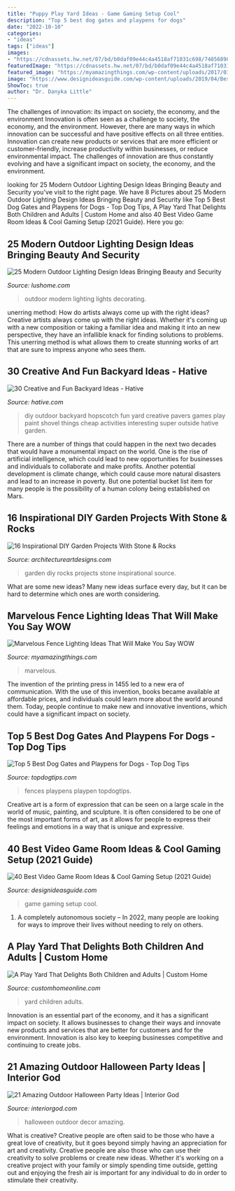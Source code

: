 ```yaml
---
title: "Puppy Play Yard Ideas - Game Gaming Setup Cool"
description: "Top 5 best dog gates and playpens for dogs"
date: "2022-10-10"
categories:
- "ideas"
tags: ["ideas"]
images:
- "https://cdnassets.hw.net/07/bd/b0daf09e44c4a4518af71031c698/748568988-blasen-urban-20play-01-tcm52-2191753.jpg"
featuredImage: "https://cdnassets.hw.net/07/bd/b0daf09e44c4a4518af71031c698/748568988-blasen-urban-20play-01-tcm52-2191753.jpg"
featured_image: "https://myamazingthings.com/wp-content/uploads/2017/03/fence-lights.jpg"
image: "https://www.designideasguide.com/wp-content/uploads/2019/04/Best-Video-Game-Room-Ideas-750x500.jpg"
ShowToc: true
author: "Dr. Danyka Little"
---
```



The challenges of innovation: its impact on society, the economy, and the environment
Innovation is often seen as a challenge to society, the economy, and the environment. However, there are many ways in which innovation can be successful and have positive effects on all three entities. Innovation can create new products or services that are more efficient or customer-friendly, increase productivity within businesses, or reduce environmental impact. The challenges of innovation are thus constantly evolving and have a significant impact on society, the economy, and the environment.

	

		
looking for 25 Modern Outdoor Lighting Design Ideas Bringing Beauty and Security you've visit to the right page. We have 8 Pictures about 25 Modern Outdoor Lighting Design Ideas Bringing Beauty and Security like Top 5 Best Dog Gates and Playpens for Dogs - Top Dog Tips, A Play Yard That Delights Both Children and Adults | Custom Home and also 40 Best Video Game Room Ideas &amp; Cool Gaming Setup (2021 Guide). Here you go:
		
    
## 25 Modern Outdoor Lighting Design Ideas Bringing Beauty And Security

<img loading=lazy src="https://www.lushome.com/wp-content/uploads/2015/06/modern-outdoor-lights-home-decorating-ideas-25.jpg" onerror="this.onerror=null;this.src='https://tse1.mm.bing.net/th?id=OIP.lJWIh66NLKfjw0MvTYeuhAHaHa&amp;pid=15.1';" alt="25 Modern Outdoor Lighting Design Ideas Bringing Beauty and Security">

_Source: lushome.com_

>outdoor modern lighting lights decorating. 

	

unerring method: How do artists always come up with the right ideas?
Creative artists always come up with the right ideas. Whether it's coming up with a new composition or taking a familiar idea and making it into an new perspective, they have an infallible knack for finding solutions to problems. This unerring method is what allows them to create stunning works of art that are sure to impress anyone who sees them.

    
## 30 Creative And Fun Backyard Ideas - Hative

<img loading=lazy src="https://hative.com/wp-content/uploads/2015/03/backyard-ideas/12-diy-back-yard-hopscotch.jpg" onerror="this.onerror=null;this.src='https://tse2.mm.bing.net/th?id=OIP.Dwv8-b6cxqWfO02nI7VaXQHaJ4&amp;pid=15.1';" alt="30 Creative and Fun Backyard Ideas - Hative">

_Source: hative.com_

>diy outdoor backyard hopscotch fun yard creative pavers games play paint shovel things cheap activities interesting super outside hative garden. 

	

There are a number of things that could happen in the next two decades that would have a monumental impact on the world. One is the rise of artificial intelligence, which could lead to new opportunities for businesses and individuals to collaborate and make profits. Another potential development is climate change, which could cause more natural disasters and lead to an increase in poverty. But one potential bucket list item for many people is the possibility of a human colony being established on Mars.

    
## 16 Inspirational DIY Garden Projects With Stone &amp; Rocks

<img loading=lazy src="https://www.architectureartdesigns.com/wp-content/uploads/2015/05/1243.jpg" onerror="this.onerror=null;this.src='https://tse3.mm.bing.net/th?id=OIP.Xf36xo1tGKxr5Evm3EqMgwHaJ6&amp;pid=15.1';" alt="16 Inspirational DIY Garden Projects With Stone &amp; Rocks">

_Source: architectureartdesigns.com_

>garden diy rocks projects stone inspirational source. 

	

What are some new ideas?
Many new ideas surface every day, but it can be hard to determine which ones are worth considering.

    
## Marvelous Fence Lighting Ideas That Will Make You Say WOW

<img loading=lazy src="https://myamazingthings.com/wp-content/uploads/2017/03/fence-lights.jpg" onerror="this.onerror=null;this.src='https://tse4.mm.bing.net/th?id=OIP.XGJ-w8TsRkGDbESz7BGQxAHaE8&amp;pid=15.1';" alt="Marvelous Fence Lighting Ideas That Will Make You Say WOW">

_Source: myamazingthings.com_

>marvelous. 

	

The invention of the printing press in 1455 led to a new era of communication. With the use of this invention, books became available at affordable prices, and individuals could learn more about the world around them. Today, people continue to make new and innovative inventions, which could have a significant impact on society.

    
## Top 5 Best Dog Gates And Playpens For Dogs - Top Dog Tips

<img loading=lazy src="https://topdogtips.com/wp-content/uploads/2014/09/Top-5-Best-Dog-Gates-and-Playpens-for-Dogs.jpg" onerror="this.onerror=null;this.src='https://tse4.mm.bing.net/th?id=OIP.ojPoakjF6r4YxDvtle1mjwHaEK&amp;pid=15.1';" alt="Top 5 Best Dog Gates and Playpens for Dogs - Top Dog Tips">

_Source: topdogtips.com_

>fences playpens playpen topdogtips. 

	

Creative art is a form of expression that can be seen on a large scale in the world of music, painting, and sculpture. It is often considered to be one of the most important forms of art, as it allows for people to express their feelings and emotions in a way that is unique and expressive.

    
## 40 Best Video Game Room Ideas &amp; Cool Gaming Setup (2021 Guide)

<img loading=lazy src="https://www.designideasguide.com/wp-content/uploads/2019/04/Best-Video-Game-Room-Ideas-750x500.jpg" onerror="this.onerror=null;this.src='https://tse1.mm.bing.net/th?id=OIP.sk070KJ4G9Ki-3v3DyP3kAHaE8&amp;pid=15.1';" alt="40 Best Video Game Room Ideas &amp; Cool Gaming Setup (2021 Guide)">

_Source: designideasguide.com_

>game gaming setup cool. 

	

1. A completely autonomous society – In 2022, many people are looking for ways to improve their lives without needing to rely on others.

    
## A Play Yard That Delights Both Children And Adults | Custom Home

<img loading=lazy src="https://cdnassets.hw.net/07/bd/b0daf09e44c4a4518af71031c698/748568988-blasen-urban-20play-01-tcm52-2191753.jpg" onerror="this.onerror=null;this.src='https://tse3.mm.bing.net/th?id=OIP.Qoa3ItECwZrIiox-6g6oagHaFj&amp;pid=15.1';" alt="A Play Yard That Delights Both Children and Adults | Custom Home">

_Source: customhomeonline.com_

>yard children adults. 

	

Innovation is an essential part of the economy, and it has a significant impact on society. It allows businesses to change their ways and innovate new products and services that are better for customers and for the environment. Innovation is also key to keeping businesses competitive and continuing to create jobs.

    
## 21 Amazing Outdoor Halloween Party Ideas | Interior God

<img loading=lazy src="http://interiorgod.com/wp-content/uploads/2016/05/Cute-idea-for-outdoor-halloween-decor.jpg" onerror="this.onerror=null;this.src='https://tse2.mm.bing.net/th?id=OIP.nb4Yk2AoD4-M72myEElxSQHaLH&amp;pid=15.1';" alt="21 Amazing Outdoor Halloween Party Ideas | Interior God">

_Source: interiorgod.com_

>halloween outdoor decor amazing. 

	

What is creative?
Creative people are often said to be those who have a great love of creativity, but it goes beyond simply having an appreciation for art and creativity. Creative people are also those who can use their creativity to solve problems or create new ideas. Whether it's working on a creative project with your family or simply spending time outside, getting out and enjoying the fresh air is important for any individual to do in order to stimulate their creativity.

